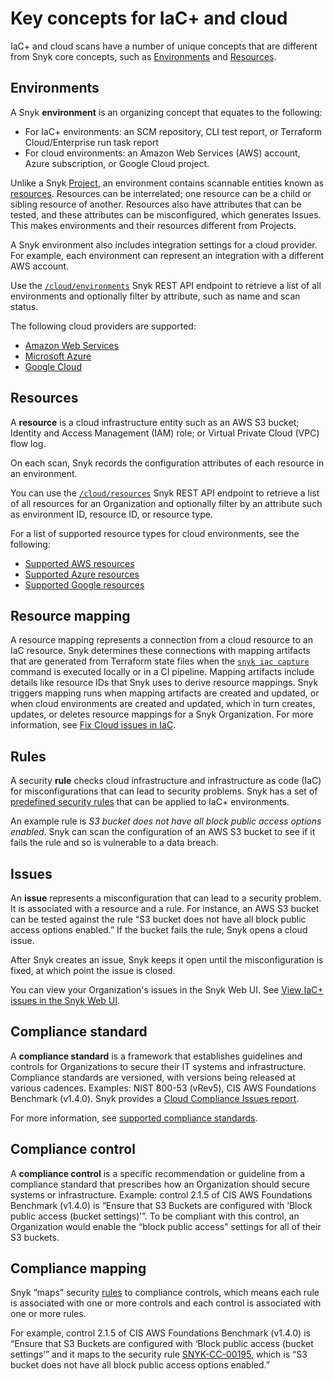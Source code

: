 # Key concepts for IaC+ and cloud

IaC+ and cloud scans have a number of unique concepts that are different from Snyk core concepts, such as [Environments](key-concepts-in-iac+.md#environments) and [Resources](key-concepts-in-iac+.md#resources).

## Environments

A Snyk **environment** is an organizing concept that equates to the following:

* For IaC+ environments: an SCM repository, CLI test report, or Terraform Cloud/Enterprise run task report
* For cloud environments: an Amazon Web Services (AWS) account, Azure subscription, or Google Cloud project.

Unlike a Snyk [Project](../../../snyk-admin/introduction-to-snyk-projects/#project), an environment contains scannable entities known as [resources](key-concepts-in-iac+.md#resources). Resources can be interrelated; one resource can be a child or sibling resource of another. Resources also have attributes that can be tested, and these attributes can be misconfigured, which generates Issues. This makes environments and their resources different from Projects.

A Snyk environment also includes integration settings for a cloud provider. For example, each environment can represent an integration with a different AWS account.

Use the [`/cloud/environments`](https://apidocs.snyk.io/#get-/orgs/-org\_id-/cloud/environments) Snyk REST API endpoint to retrieve a list of all environments and optionally filter by attribute, such as name and scan status.

The following cloud providers are supported:

* [Amazon Web Services](https://aws.amazon.com/)
* [Microsoft Azure](https://azure.microsoft.com/en-us/)
* [Google Cloud](https://cloud.google.com/)

## Resources

A **resource** is a cloud infrastructure entity such as an AWS S3 bucket; Identity and Access Management (IAM) role; or Virtual Private Cloud (VPC) flow log.

On each scan, Snyk records the configuration attributes of each resource in an environment.

You can use the [`/cloud/resources`](https://apidocs.snyk.io/?version=2023-05-29%7Ebeta#get-/orgs/-org\_id-/cloud/resources) Snyk REST API endpoint to retrieve a list of all resources for an Organization and optionally filter by an attribute such as environment ID, resource ID, or resource type.

For a list of supported resource types for cloud environments, see the following:

* [Supported AWS resources](../supported-iac-languages-cloud-providers-and-cloud-resources/supported-aws-resources-for-cloud-context.md)
* [Supported Azure resources](../supported-iac-languages-cloud-providers-and-cloud-resources/supported-azure-resources-for-cloud-context.md)
* [Supported Google resources](../supported-iac-languages-cloud-providers-and-cloud-resources/supported-google-resources-for-cloud-context.md)

## Resource mapping

A resource mapping represents a connection from a cloud resource to an IaC resource. Snyk determines these connections with mapping artifacts that are generated from Terraform state files when the [`snyk iac capture`](../../../snyk-cli/commands/iac-capture.md) command is executed locally or in a CI pipeline. Mapping artifacts include details like resource IDs that Snyk uses to derive resource mappings. Snyk triggers mapping runs when mapping artifacts are created and updated, or when cloud environments are created and updated, which in turn creates, updates, or deletes resource mappings for a Snyk Organization. For more information, see [Fix Cloud issues in IaC](../iac+-code-to-cloud-capabilities/fix-cloud-issues-in-iac.md).

## Rules

A security **rule** checks cloud infrastructure and infrastructure as code (IaC) for misconfigurations that can lead to security problems. Snyk has a set of [predefined security rules](https://security.snyk.io/rules/cloud/) that can be applied to IaC+ environments.

An example rule is _S3 bucket does not have all block public access options enabled_. Snyk can scan the configuration of an AWS S3 bucket to see if it fails the rule and so is vulnerable to a data breach.

## Issues

An **issue** represents a misconfiguration that can lead to a security problem. It is associated with a resource and a rule. For instance, an AWS S3 bucket can be tested against the rule “S3 bucket does not have all block public access options enabled.” If the bucket fails the rule, Snyk opens a cloud issue.

After Snyk creates an issue, Snyk keeps it open until the misconfiguration is fixed, at which point the issue is closed.

You can view your Organization's issues in the Snyk Web UI. See [View IaC+ issues in the Snyk Web UI](cloud-and-integrated-iac-issues/view-cloud-and-integragted-iac-issues-in-the-snyk-web-ui.md).

## Compliance standard <a href="#docs-internal-guid-e2e38027-7fff-9271-f2c0-e23677542f6e" id="docs-internal-guid-e2e38027-7fff-9271-f2c0-e23677542f6e"></a>

A **compliance standard** is a framework that establishes guidelines and controls for Organizations to secure their IT systems and infrastructure. Compliance standards are versioned, with versions being released at various cadences. Examples: NIST 800-53 (vRev5), CIS AWS Foundations Benchmark (v1.4.0). Snyk provides a [Cloud Compliance Issues report](../../../manage-issues/reporting/available-snyk-reports.md#cloud-compliance-issues-report).

For more information, see [supported compliance standards](../view-iac+-and-cloud-compliance-reporting.md#supported-compliance-standards).

## Compliance control <a href="#docs-internal-guid-11e1473c-7fff-ea66-c8f4-16a826a82e6b" id="docs-internal-guid-11e1473c-7fff-ea66-c8f4-16a826a82e6b"></a>

A **compliance control** is a specific recommendation or guideline from a compliance standard that prescribes how an Organization should secure systems or infrastructure. Example: control 2.1.5 of CIS AWS Foundations Benchmark (v1.4.0) is “Ensure that S3 Buckets are configured with ‘Block public access (bucket settings)’”. To be compliant with this control, an Organization would enable the “block public access” settings for all of their S3 buckets.

## Compliance mapping

Snyk “maps” security [rules](key-concepts-in-iac+.md#rules) to compliance controls, which means each rule is associated with one or more controls and each control is associated with one or more rules.

For example, control 2.1.5 of CIS AWS Foundations Benchmark (v1.4.0) is “Ensure that S3 Buckets are configured with ‘Block public access (bucket settings’” and it maps to the security rule [SNYK-CC-00195](https://security.snyk.io/rules/cloud/SNYK-CC-00195), which is “S3 bucket does not have all block public access options enabled.”

